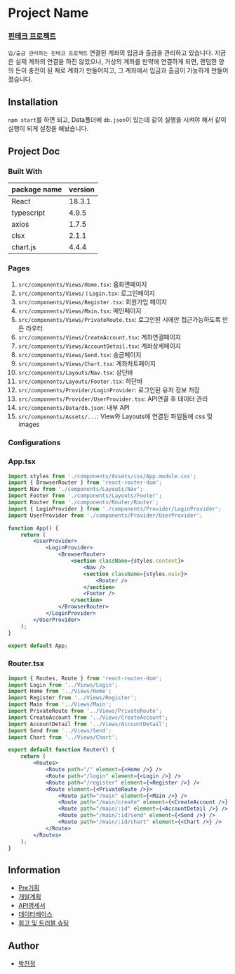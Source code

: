# Project Name

### [핀테크 프로젝트](https://github.com/Chanjeong/ZerobaseProject.git)

`입/출금 관리하는 핀테크 프로젝트`
연결된 계좌의 입금과 출금을 관리하고 있습니다. 지금은 실제 계좌의 연결을 하진 않았으나, 가상의 계좌를 만약에 연결하게 되면, 랜덤한 양의 돈이 충전이 된 채로 계좌가 만들어지고, 그 계좌에서 입금과 출금이 가능하게 만들어졌습니다.

## Installation

`npm start`를 하면 되고, Data폴더에 `db.json`이 있는데 같이 실행을 시켜야 해서 같이 실행이 되게 설정을 해놨습니다.

## Project Doc

### Built With

| package name | version |
| ------------ | ------- |
| React        | 18.3.1  |
| typescript   | 4.9.5   |
| axios        | 1.7.5   |
| clsx         | 2.1.1   |
| chart.js     | 4.4.4   |

### Pages

1. `src/components/Views/Home.tsx`: 홈화면페이지
2. `src/components/Views/ㅣLogin.tsx`: 로그인페이지
3. `src/components/Views/Register.tsx`: 회원가입 페이지
4. `src/components/Views/Main.tsx`: 메인페이지
5. `src/components/Views/PrivateRoute.tsx`: 로그인된 시에만 접근가능하도록 만든 라우터
6. `src/components/Views/CreateAccount.tsx`: 계좌연결페이지
7. `src/components/Views/AccountDetail.tsx`: 계좌상세페이지
8. `src/components/Views/Send.tsx`: 송금페이지
9. `src/components/Views/Chart.tsx`: 계좌차트페이지
10. `src/components/Layouts/Nav.tsx`: 상단바
11. `src/components/Layouts/Footer.tsx`: 하단바
12. `src/components/Provider/LoginProvider`: 로그인된 유저 정보 저장
13. `src/components/Provider/UserProvider.tsx`: API연결 후 데이터 관리
14. `src/components/Data/db.json`: 내부 API
15. `src/components/Assets/...`: View와 Layouts에 연결된 파일들에 css 및 images

### Configurations

### App.tsx

```jsx
import styles from './components/Assets/css/App.module.css';
import { BrowserRouter } from 'react-router-dom';
import Nav from './components/Layouts/Nav';
import Footer from './components/Layouts/Footer';
import Router from './components/Router/Router';
import { LoginProvider } from './components/Provider/LoginProvider';
import UserProvider from './components/Provider/UserProvider';

function App() {
    return (
        <UserProvider>
            <LoginProvider>
                <BrowserRouter>
                    <section className={styles.content}>
                        <Nav />
                        <section className={styles.main}>
                            <Router />
                        </section>
                        <Footer />
                    </section>
                </BrowserRouter>
            </LoginProvider>
        </UserProvider>
    );
}

export default App;
```

### Router.tsx

```jsx
import { Routes, Route } from 'react-router-dom';
import Login from '../Views/Login';
import Home from '../Views/Home';
import Register from '../Views/Register';
import Main from '../Views/Main';
import PrivateRoute from '../Views/PrivateRoute';
import CreateAccount from '../Views/CreateAccount';
import AccountDetail from '../Views/AccountDetail';
import Send from '../Views/Send';
import Chart from '../Views/Chart';

export default function Router() {
    return (
        <Routes>
            <Route path="/" element={<Home />} />
            <Route path="/login" element={<Login />} />
            <Route path="/register" element={<Register />} />
            <Route element={<PrivateRoute />}>
                <Route path="/main" element={<Main />} />
                <Route path="/main/create" element={<CreateAccount />} />
                <Route path="/main/:id" element={<AccountDetail />} />
                <Route path="/main/:id/send" element={<Send />} />
                <Route path="/main/:id/chart" element={<Chart />} />
            </Route>
        </Routes>
    );
}
```

## Information

-   [Pre기획](https://www.notion.so/Pre-06c5cfbb6859408b876927f4c6413a9e)
-   [개발계획](https://www.notion.so/d010fe4de2454d24955f65acf0c23f8d)
-   [API명세서](https://www.notion.so/API-fff0b10db41e800791e2f438b3794d06)
-   [데이터베이스](https://www.notion.so/678ac5ef47b0425c9edea11f3f9b5ea8)
-   [회고 및 트러블 슈팅](https://www.notion.so/c39a9ccbd8074e4bae9a92b732133eba)

## Author

-   [박찬정](https://github.com/Chanjeong)
